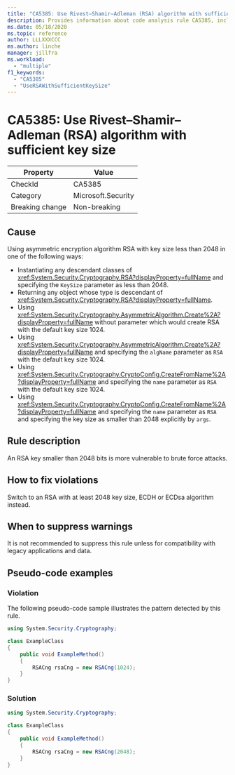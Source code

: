 ```yaml
---
title: "CA5385: Use Rivest–Shamir–Adleman (RSA) algorithm with sufficient key size"
description: Provides information about code analysis rule CA5385, including causes, how to fix violations, and when to suppress it.
ms.date: 05/18/2020
ms.topic: reference
author: LLLXXXCCC
ms.author: linche
manager: jillfra
ms.workload:
  - "multiple"
f1_keywords:
  - "CA5385"
  - "UseRSAWithSufficientKeySize"
---
```

# CA5385: Use Rivest–Shamir–Adleman (RSA) algorithm with sufficient key size

|Property|Value|
|-|-|
|CheckId|CA5385|
|Category|Microsoft.Security|
|Breaking change|Non-breaking|

## Cause

Using asymmetric encryption algorithm RSA with key size less than 2048 in one of the following ways:
- Instantiating any descendant classes of <xref:System.Security.Cryptography.RSA?displayProperty=fullName> and specifying the `KeySize` parameter as less than 2048.
- Returning any object whose type is descendant of <xref:System.Security.Cryptography.RSA?displayProperty=fullName>.
- Using <xref:System.Security.Cryptography.AsymmetricAlgorithm.Create%2A?displayProperty=fullName> without parameter which would create RSA with the default key size 1024.
- Using <xref:System.Security.Cryptography.AsymmetricAlgorithm.Create%2A?displayProperty=fullName> and specifying the `algName` parameter as `RSA` with the default key size 1024.
- Using <xref:System.Security.Cryptography.CryptoConfig.CreateFromName%2A?displayProperty=fullName> and specifying the `name` parameter as `RSA` with the default key size 1024.
- Using <xref:System.Security.Cryptography.CryptoConfig.CreateFromName%2A?displayProperty=fullName> and specifying the `name` parameter as `RSA` and specifying the key size as smaller than 2048 explicitly by `args`.

## Rule description

An RSA key smaller than 2048 bits is more vulnerable to brute force attacks.

## How to fix violations

Switch to an RSA with at least 2048 key size, ECDH or ECDsa algorithm instead.

## When to suppress warnings

It is not recommended to suppress this rule unless for compatibility with legacy applications and data.

## Pseudo-code examples

### Violation

The following pseudo-code sample illustrates the pattern detected by this rule.

```csharp
using System.Security.Cryptography;

class ExampleClass
{
    public void ExampleMethod()
    {
        RSACng rsaCng = new RSACng(1024);
    }
}
```

### Solution

```csharp
using System.Security.Cryptography;

class ExampleClass
{
    public void ExampleMethod()
    {
        RSACng rsaCng = new RSACng(2048);
    }
}
```
